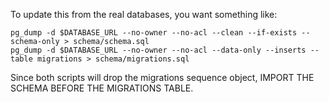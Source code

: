 To update this from the real databases, you want something like:

```
pg_dump -d $DATABASE_URL --no-owner --no-acl --clean --if-exists --schema-only > schema/schema.sql
pg_dump -d $DATABASE_URL --no-owner --no-acl --data-only --inserts --table migrations > schema/migrations.sql
```

Since both scripts will drop the migrations sequence object, IMPORT THE SCHEMA BEFORE THE MIGRATIONS TABLE.
